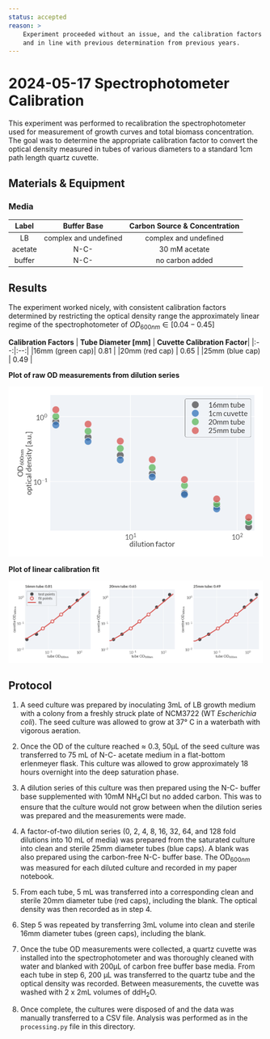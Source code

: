 ```yaml
---
status: accepted
reason: >
    Experiment proceeded without an issue, and the calibration factors are reasonable
    and in line with previous determination from previous years.
---
```


# 2024-05-17 Spectrophotometer Calibration
This experiment was performed to recalibration the spectrophotometer used for 
measurement of growth curves and total biomass concentration. The goal was to 
determine the appropriate calibration factor to convert the optical density 
measured in tubes of various diameters to a standard 1cm path length quartz 
cuvette. 

## Materials & Equipment
### Media

| **Label** | **Buffer Base** | **Carbon Source & Concentration** |
|:--:|:--:|:--:|
| LB | complex and undefined | complex and undefined|
| acetate | N-C- | 30 mM acetate|
| buffer | N-C- | no carbon added|


## Results
The experiment worked nicely, with consistent calibration factors determined by
restricting the optical density range the approximately linear regime of 
the spectrophotometer of $OD_{600nm} \in [0.04 - 0.45]$

**Calibration Factors**
| **Tube Diameter [mm]** | **Cuvette Calibration Factor**|
|:--:|:--:|
|16mm (green cap)| 0.81 |
|20mm (red cap) | 0.65 |
|25mm (blue cap) | 0.49 |

**Plot of raw OD measurements from dilution series**

![](output/2024-05-17_od_v_dilution.png)

**Plot of linear calibration fit**

![](output/2024-05-17_calibration_fit.png)


## Protocol

1. A seed culture was prepared by inoculating 3mL of LB growth medium with 
a colony from a freshly struck plate of NCM3722 (WT *Escherichia coli*). The 
seed culture was allowed to grow at 37° C in a waterbath with vigorous aeration.

2. Once the OD of the culture reached ≈ 0.3, 50µL of the seed culture was transferred 
to 75 mL of N-C- acetate medium in a flat-bottom erlenmeyer flask. This culture 
was allowed to grow approximately 18 hours overnight into the deep saturation phase. 

3. A dilution series of this culture was then prepared using the N-C- buffer base 
supplemented with 10mM NH$_4$Cl but no added carbon. This was to ensure that 
the culture would not grow between when the dilution series was prepared and the 
measurements were made. 

4. A factor-of-two dilution series (0, 2, 4, 8, 16, 32, 64, and 128 fold dilutions into 10 mL of media) was prepared from the saturated culture into clean and sterile 25mm diameter tubes (blue caps). A blank was also prepared using the carbon-free N-C- buffer base. The OD$_{600nm}$ was measured for each diluted culture and recorded in my paper notebook.

5. From each tube, 5 mL was transferred into a corresponding clean and sterile 20mm diameter tube (red caps), including the blank. The optical density was then recorded 
as in step 4. 

6. Step 5 was repeated by transferring 3mL volume into clean and sterile 16mm diameter 
tubes (green caps), including the blank.

7. Once the tube OD measurements were collected, a quartz cuvette was installed into 
the spectrophotometer and was thoroughly cleaned with water and blanked with 200µL of 
carbon free buffer base media. From each tube in step 6, 200 µL was transferred to the
quartz tube and the optical density was recorded. Between measurements, the cuvette 
was washed with 2 x 2mL volumes of ddH$_2$O.

8. Once complete, the cultures were disposed of and the data was manually transferred 
to a CSV file. Analysis was performed as in the `processing.py` file in this directory.